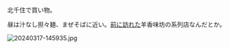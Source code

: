 北千住で買い物。

昼は汁なし担々麺、まぜそばに近い。[前に訪れた](/diary/entry/20240120)羊香味坊の系列店なんだとか。

![20240317-145935.jpg](https://ceshmina-photos.s3.ap-northeast-1.amazonaws.com/medium/202403/20240317-145935.jpg)
